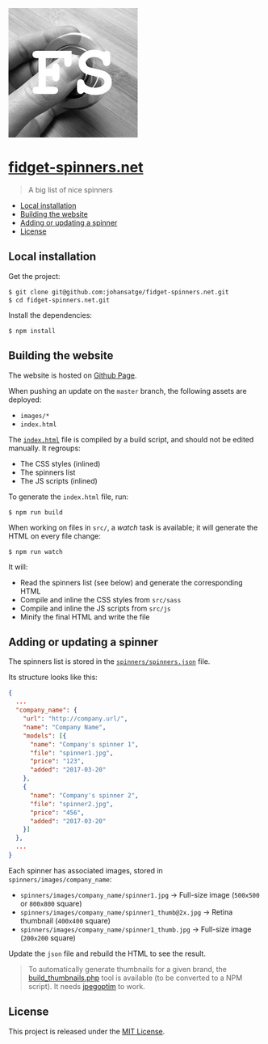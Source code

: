 ![logo](src/icons/icon_256.jpg)

# [fidget-spinners.net](http://fidget-spinners.net)

> A big list of nice spinners

* [Local installation](#local-installation)
* [Building the website](#building-the-website)
* [Adding or updating a spinner](#adding-or-updating-a-spinner)
* [License](#license)

## Local installation

Get the project:

```shell
$ git clone git@github.com:johansatge/fidget-spinners.net.git
$ cd fidget-spinners.net.git
```

Install the dependencies:

```shell
$ npm install
```

## Building the website

The website is hosted on [Github Page](https://pages.github.com).

When pushing an update on the `master` branch, the following assets are deployed:

* `images/*`
* `index.html`

The [`index.html`](index.html) file is compiled by a build script, and should not be edited manually. It regroups:

* The CSS styles (inlined)
* The spinners list
* The JS scripts (inlined)

To generate the `index.html` file, run:

```
$ npm run build
```

When working on files in `src/`, a _watch_ task is available; it will generate the HTML on every file change:

```
$ npm run watch
```

It will:

* Read the spinners list (see below) and generate the corresponding HTML
* Compile and inline the CSS styles from `src/sass`
* Compile and inline the JS scripts from `src/js`
* Minify the final HTML and write the file

## Adding or updating a spinner

The spinners list is stored in the [`spinners/spinners.json`](spinners/spinners.json) file.

Its structure looks like this:

```json
{
  ...
  "company_name": {
    "url": "http://company.url/",
    "name": "Company Name",
    "models": [{
      "name": "Company's spinner 1",
      "file": "spinner1.jpg",
      "price": "123",
      "added": "2017-03-20"
    },
    {
      "name": "Company's spinner 2",
      "file": "spinner2.jpg",
      "price": "456",
      "added": "2017-03-20"
    }]
  },
  ...
}
```

Each spinner has associated images, stored in `spinners/images/company_name`:

* `spinners/images/company_name/spinner1.jpg` → Full-size image (`500x500` or `800x800` square)
* `spinners/images/company_name/spinner1_thumb@2x.jpg` → Retina thumbnail (`400x400` square)
* `spinners/images/company_name/spinner1_thumb.jpg` → Full-size image (`200x200` square)

Update the `json` file and rebuild the HTML to see the result.

> To automatically generate thumbnails for a given brand, the [build_thumbnails.php](src/build_thumbnails.php) tool is available (to be converted to a NPM script).
> It needs [jpegoptim](https://github.com/tjko/jpegoptim) to work.

## License

This project is released under the [MIT License](license.md).
